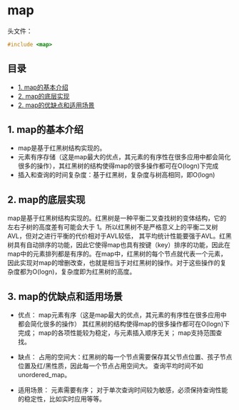 # map
头文件：
```cpp
#include <map>
```
## 目录
 - [1. map的基本介绍](#1-map的基本介绍)
 - [2. map的底层实现](#2-map的底层实现)
 - [2. map的优缺点和适用场景](#3-map的优缺点和适用场景)

## 1. map的基本介绍
 - map是基于红黑树结构实现的。
 - 元素有序存储（这是map最大的优点，其元素的有序性在很多应用中都会简化很多的操作），其红黑树的结构使得map的很多操作都可在O(logn)下完成
 - 插入和查询的时间复杂度：基于红黑树，复杂度与树高相同，即O(logn)

## 2. map的底层实现
  map是基于红黑树结构实现的。红黑树是一种平衡二叉查找树的变体结构，它的左右子树的高度差有可能会大于 1。所以红黑树不是严格意义上的平衡二叉树AVL，但对之进行平衡的代价相对于AVL较低， 其平均统计性能要强于AVL。红黑树具有自动排序的功能，因此它使得map也具有按键（key）排序的功能，因此在map中的元素排列都是有序的。在map中，红黑树的每个节点就代表一个元素，因此实现对map的增删改查，也就是相当于对红黑树的操作。对于这些操作的复杂度都为O(logn)，复杂度即为红黑树的高度。

## 3. map的优缺点和适用场景
- 优点： map元素有序（这是map最大的优点，其元素的有序性在很多应用中都会简化很多的操作） 其红黑树的结构使得map的很多操作都可在O(logn)下完成； map的各项性能较为稳定，与元素插入顺序无关； map支持范围查找。

- 缺点： 占用的空间大：红黑树的每一个节点需要保存其父节点位置、孩子节点位置及红/黑性质，因此每一个节点占用空间大。 查询平均时间不如unordered_map。

- 适用场景： 元素需要有序； 对于单次查询时间较为敏感，必须保持查询性能的稳定性，比如实时应用等等。

    

